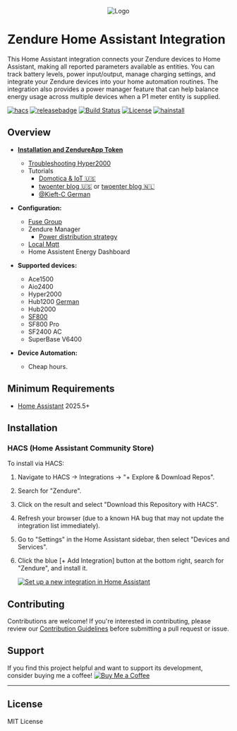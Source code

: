 <p align="center">
  <img src="https://zendure.com/cdn/shop/files/zendure-logo-infinity-charge_240x.png?v=1717728038" alt="Logo">
</p>

# Zendure Home Assistant Integration
This Home Assistant integration connects your Zendure devices to Home Assistant, making all reported parameters available as entities. You can track battery levels, power input/output, manage charging settings, and integrate your Zendure devices into your home automation routines. The integration also provides a power manager feature that can help balance energy usage across multiple devices when a P1 meter entity is supplied.


[![hacs][hacsbadge]][hacs] [![releasebadge]][release] [![Build Status][buildstatus-shield]][buildstatus-link] [![License][license-shield]](LICENSE.md) [![hainstall][hainstallbadge]][hainstall]

## Overview

- **[Installation and ZendureApp Token](https://github.com/Zendure/Zendure-HA/wiki/Installation)**
  - [Troubleshooting Hyper2000](https://github.com/Zendure/Zendure-HA/wiki/Troubleshooting) 
  - Tutorials
    - [Domotica & IoT 🇺🇸](https://iotdomotica.nl/tutorial/install-zendure-home-assistant-integration-tutorial)
    - [twoenter blog 🇺🇸](https://www.twoenter.nl/blog/en/smarthome-en/zendure-home-battery-home-assistant-integration/) or [twoenter blog 🇳🇱](https://www.twoenter.nl/blog/home-assistant-nl/zendure-thuisaccu-integratie-met-home-assistant/)
    - [@Kieft-C German](https://github.com/Kieft-C/Zendure-BKW-PV/wiki/Installation-Zendure-Home-Assistant-integration-%E2%80%93-Tutorial)

- **Configuration:**
  - [Fuse Group](https://github.com/Zendure/Zendure-HA/wiki/Fuse-Group) 
  - Zendure Manager
    - [Power distribution strategy](https://github.com/Zendure/Zendure-HA/wiki/Power-distribution-strategy)
  - [Local Mqtt](https://github.com/Zendure/Zendure-HA/wiki/Local-Mqtt)
  - Home Assistent Energy Dashboard

- **Supported devices:**
  - Ace1500
  - Aio2400
  - Hyper2000
  - Hub1200 [German](https://github.com/Zendure/Zendure-HA/wiki/SolarFlow-Hub1200-German)
  - Hub2000
  - [SF800](https://github.com/Zendure/Zendure-HA/wiki/SolarFlow-800)
  - SF800 Pro
  - SF2400 AC
  - SuperBase V6400

- **Device Automation:**
  - Cheap hours.

## Minimum Requirements
- [Home Assistant](https://github.com/home-assistant/core) 2025.5+

## Installation

### HACS (Home Assistant Community Store)

To install via HACS:

1. Navigate to HACS -> Integrations -> "+ Explore & Download Repos".
2. Search for "Zendure".
3. Click on the result and select "Download this Repository with HACS".
4. Refresh your browser (due to a known HA bug that may not update the integration list immediately).
5. Go to "Settings" in the Home Assistant sidebar, then select "Devices and Services".
6. Click the blue [+ Add Integration] button at the bottom right, search for "Zendure", and install it.

   [![Set up a new integration in Home Assistant](https://my.home-assistant.io/badges/config_flow_start.svg)](https://my.home-assistant.io/redirect/config_flow_start/?domain=zendure_ha)


## Contributing

Contributions are welcome! If you're interested in contributing, please review our [Contribution Guidelines](CONTRIBUTING.md) before submitting a pull request or issue.

## Support

If you find this project helpful and want to support its development, consider buying me a coffee!
[![Buy Me a Coffee][buymecoffeebadge]][buymecoffee]

---

[buymecoffee]: https://www.buymeacoffee.com/fireson
[buymecoffeebadge]: https://www.buymeacoffee.com/assets/img/custom_images/orange_img.png
[license-shield]: https://img.shields.io/github/license/zendure/zendure-ha.svg?style=for-the-badge
[hacs]: https://github.com/zendure/zendure-ha
[hacsbadge]: https://img.shields.io/badge/HACS-Default-orange.svg?style=for-the-badge
[release]: https://github.com/zendure/zendure-ha/releases
[releasebadge]: https://img.shields.io/github/v/release/zendure/zendure-ha?style=for-the-badge
[buildstatus-shield]: https://img.shields.io/github/actions/workflow/status/zendure/zendure-ha/push.yml?branch=main&style=for-the-badge
[buildstatus-link]: https://github.com/zendure/zendure-ha/actions

[hainstall]: https://my.home-assistant.io/redirect/config_flow_start/?domain=zendure_ha
[hainstallbadge]: https://img.shields.io/badge/dynamic/json?style=for-the-badge&logo=home-assistant&logoColor=ccc&label=usage&suffix=%20installs&cacheSeconds=15600&url=https://analytics.home-assistant.io/custom_integrations.json&query=$.zendure_ha.total


## License

MIT License
